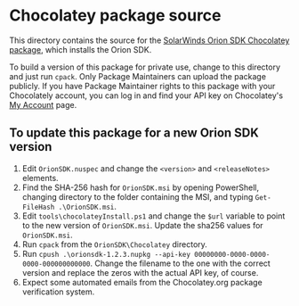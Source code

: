 # Chocolatey package source

This directory contains the source for the [SolarWinds Orion SDK Chocolatey package](https://chocolatey.org/packages/orionsdk), which installs the Orion SDK.

To build a version of this package for private use, change to this directory and just run `cpack`. Only Package Maintainers can upload the package publicly. If you have Package Maintainer rights to this package with your Chocolately account, you can log in and find your API key on Chocolatey's [My Account](https://chocolatey.org/account) page.

## To update this package for a new Orion SDK version

1. Edit `OrionSDK.nuspec` and change the `<version>` and `<releaseNotes>` elements.
2. Find the SHA-256 hash for `OrionSDK.msi` by opening PowerShell, changing directory to the folder containing the MSI, and typing `Get-FileHash .\OrionSDK.msi`.
3. Edit `tools\chocolateyInstall.ps1` and change the `$url` variable to point to the new version of `OrionSDK.msi`. Update the sha256 values for `OrionSDK.msi`.
4. Run `cpack` from the `OrionSDK\Chocolatey` directory.
5. Run `cpush .\orionsdk-1.2.3.nupkg --api-key 00000000-0000-0000-0000-000000000000`. Change the filename to the one with the correct version and replace the zeros with the actual API key, of course.
6. Expect some automated emails from the Chocolatey.org package verification system.
